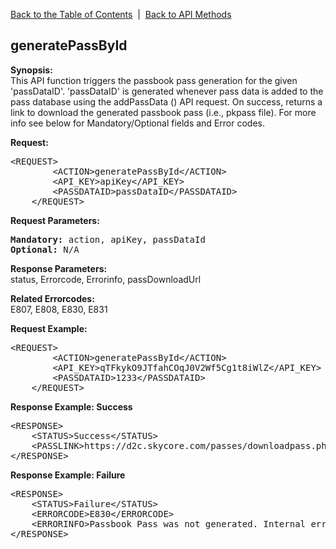 <a href="/1.3/README.md">Back to the Table of Contents</a>&nbsp;&nbsp;|&nbsp;&nbsp;<a href="API_METHODS.md">Back to API Methods</a>
<h2>generatePassById</h2>
<p><strong>Synopsis:</strong><br />
This API function triggers the passbook pass generation for the given 'passDataID'. 'passDataID' is generated whenever pass data
is added to the pass database using the addPassData () API request. On success, returns a link to download the generated passbook pass (i.e., pkpass file).
For more info see below for Mandatory/Optional fields and Error codes.
</p>
<div><strong>Request:</strong></div>
<pre>&lt;REQUEST&gt;
        &lt;ACTION&gt;generatePassById&lt;/ACTION&gt;
        &lt;API_KEY&gt;apiKey&lt;/API_KEY&gt;
        &lt;PASSDATAID&gt;passDataID&lt;/PASSDATAID&gt;
    &lt;/REQUEST&gt;</pre>
<div><strong>Request Parameters:</strong></div>
<pre><strong>Mandatory:</strong> action, apiKey, passDataId
<strong>Optional:</strong> N/A</pre>

<strong>Response Parameters:</strong><br />
status, Errorcode, Errorinfo, passDownloadUrl

<strong>Related Errorcodes: </strong><br />
E807, E808, E830, E831
    
<div><strong>Request Example:</strong></div>
<pre>&lt;REQUEST&gt;
        &lt;ACTION&gt;generatePassById&lt;/ACTION&gt;
        &lt;API_KEY&gt;qTFkykO9JTfahCOqJ0V2Wf5Cg1t8iWlZ&lt;/API_KEY&gt;
        &lt;PASSDATAID&gt;1233&lt;/PASSDATAID&gt;
    &lt;/REQUEST&gt;</pre>
<div><strong>Response Example: Success</strong></div>
<pre>&lt;RESPONSE&gt;
    &lt;STATUS&gt;Success&lt;/STATUS&gt;
    &lt;PASSLINK&gt;https://d2c.skycore.com/passes/downloadpass.php?pass=4jfjhsus&lt;/PASSLINK&gt;
&lt;/RESPONSE&gt;</pre>
<div><strong>Response Example: Failure</strong></div>
<pre>&lt;RESPONSE&gt;
    &lt;STATUS&gt;Failure&lt;/STATUS&gt;
    &lt;ERRORCODE&gt;E830&lt;/ERRORCODE&gt;
    &lt;ERRORINFO&gt;Passbook Pass was not generated. Internal error occured.&lt;/ERRORINFO&gt;
&lt;/RESPONSE&gt;</pre>
